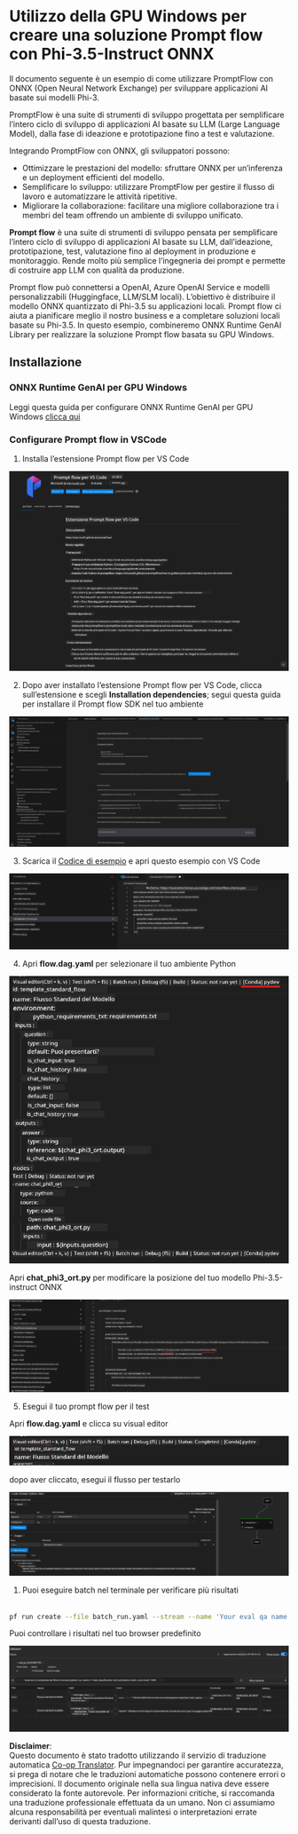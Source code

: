 <!--
CO_OP_TRANSLATOR_METADATA:
{
  "original_hash": "92e7dac1e5af0dd7c94170fdaf6860fe",
  "translation_date": "2025-07-17T02:59:54+00:00",
  "source_file": "md/02.Application/01.TextAndChat/Phi3/UsingPromptFlowWithONNX.md",
  "language_code": "it"
}
-->
# Utilizzo della GPU Windows per creare una soluzione Prompt flow con Phi-3.5-Instruct ONNX

Il documento seguente è un esempio di come utilizzare PromptFlow con ONNX (Open Neural Network Exchange) per sviluppare applicazioni AI basate sui modelli Phi-3.

PromptFlow è una suite di strumenti di sviluppo progettata per semplificare l’intero ciclo di sviluppo di applicazioni AI basate su LLM (Large Language Model), dalla fase di ideazione e prototipazione fino a test e valutazione.

Integrando PromptFlow con ONNX, gli sviluppatori possono:

- Ottimizzare le prestazioni del modello: sfruttare ONNX per un’inferenza e un deployment efficienti del modello.
- Semplificare lo sviluppo: utilizzare PromptFlow per gestire il flusso di lavoro e automatizzare le attività ripetitive.
- Migliorare la collaborazione: facilitare una migliore collaborazione tra i membri del team offrendo un ambiente di sviluppo unificato.

**Prompt flow** è una suite di strumenti di sviluppo pensata per semplificare l’intero ciclo di sviluppo di applicazioni AI basate su LLM, dall’ideazione, prototipazione, test, valutazione fino al deployment in produzione e monitoraggio. Rende molto più semplice l’ingegneria dei prompt e permette di costruire app LLM con qualità da produzione.

Prompt flow può connettersi a OpenAI, Azure OpenAI Service e modelli personalizzabili (Huggingface, LLM/SLM locali). L’obiettivo è distribuire il modello ONNX quantizzato di Phi-3.5 su applicazioni locali. Prompt flow ci aiuta a pianificare meglio il nostro business e a completare soluzioni locali basate su Phi-3.5. In questo esempio, combineremo ONNX Runtime GenAI Library per realizzare la soluzione Prompt flow basata su GPU Windows.

## **Installazione**

### **ONNX Runtime GenAI per GPU Windows**

Leggi questa guida per configurare ONNX Runtime GenAI per GPU Windows [clicca qui](./ORTWindowGPUGuideline.md)

### **Configurare Prompt flow in VSCode**

1. Installa l’estensione Prompt flow per VS Code

![pfvscode](../../../../../../translated_images/pfvscode.eff93dfc66a42cbef699fc16fa48f3ed3a23361875a3362037d026896395a00d.it.png)

2. Dopo aver installato l’estensione Prompt flow per VS Code, clicca sull’estensione e scegli **Installation dependencies**; segui questa guida per installare il Prompt flow SDK nel tuo ambiente

![pfsetup](../../../../../../translated_images/pfsetup.b46e93096f5a254f74e8b74ce2be7047ce963ef573d755ec897eb1b78cb9c954.it.png)

3. Scarica il [Codice di esempio](../../../../../../code/09.UpdateSamples/Aug/pf/onnx_inference_pf) e apri questo esempio con VS Code

![pfsample](../../../../../../translated_images/pfsample.8d89e70584ffe7c4dba182513e3148a989e552c3b8e4948567a6b806b5ae1845.it.png)

4. Apri **flow.dag.yaml** per selezionare il tuo ambiente Python

![pfdag](../../../../../../translated_images/pfdag.264a77f7366458ff850a76ae949226391ea382856d543ef9da4b92096aff7e4b.it.png)

   Apri **chat_phi3_ort.py** per modificare la posizione del tuo modello Phi-3.5-instruct ONNX

![pfphi](../../../../../../translated_images/pfphi.72da81d74244b45fc78cdfeeb8c7fbd9e7cd610bf2f96814dbade6a4a2dfad7e.it.png)

5. Esegui il tuo prompt flow per il test

Apri **flow.dag.yaml** e clicca su visual editor

![pfv](../../../../../../translated_images/pfv.ba8a81f34b20f603cccee3fe91e94113792ed6f5af28f76ab08e1a0b3e77b33b.it.png)

dopo aver cliccato, esegui il flusso per testarlo

![pfflow](../../../../../../translated_images/pfflow.4e1135a089b1ce1b6348b59edefdb6333e5729b54c8e57f9039b7f9463e68fbd.it.png)

1. Puoi eseguire batch nel terminale per verificare più risultati


```bash

pf run create --file batch_run.yaml --stream --name 'Your eval qa name'    

```

Puoi controllare i risultati nel tuo browser predefinito


![pfresult](../../../../../../translated_images/pfresult.c22c826f8062d7cbe871cff35db4a013dcfefc13fafe5da6710a8549a96a4ceb.it.png)

**Disclaimer**:  
Questo documento è stato tradotto utilizzando il servizio di traduzione automatica [Co-op Translator](https://github.com/Azure/co-op-translator). Pur impegnandoci per garantire accuratezza, si prega di notare che le traduzioni automatiche possono contenere errori o imprecisioni. Il documento originale nella sua lingua nativa deve essere considerato la fonte autorevole. Per informazioni critiche, si raccomanda una traduzione professionale effettuata da un umano. Non ci assumiamo alcuna responsabilità per eventuali malintesi o interpretazioni errate derivanti dall’uso di questa traduzione.